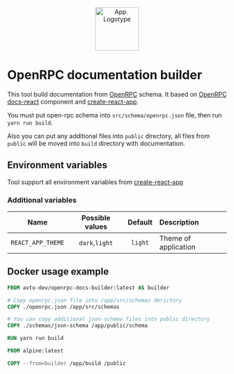 <div align="center">
  <img src="https://habrastorage.org/webt/bl/zs/iw/blzsiwdibuwuxbrz4sfx2av0pew.png" alt="App Logotype" width="100" />
</div>

# OpenRPC documentation builder

This tool build documentation from [OpenRPC] schema.
It based on [OpenRPC docs-react][openrpc-docs-react] component and [create-react-app].

You must put open-rpc schema into `src/schema/openrpc.json` file, then run `yarn run build`.  

Also you can put any additional files into `public` directory,
all files from `public` will be moved into `build` directory with documentation.

## Environment variables

Tool support all environment variables from [create-react-app]

### Additional variables

Name | Possible values | Default | Description
:---:|:---:|:---:|:---
`REACT_APP_THEME` | `dark`,`light` | `light` | Theme of application

## Docker usage example

```dockerfile
FROM avto-dev/openrpc-docs-builder:latest AS builder

# Copy openrpc.json file into /app/src/schemas derictory
COPY ./openrpc.json /app/src/schemas

# You can copy additional json-schema files into public directory
COPY ./schemas/json-schema /app/public/schema

RUN yarn run build

FROM alpine:latest

COPY --from=builder /app/build /public
```

[OpenRPC]:https://spec.open-rpc.org/
[openrpc-docs-react]:https://github.com/open-rpc/docs-react
[create-react-app]:https://github.com/facebook/create-react-app